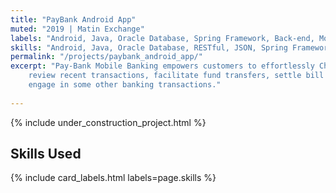 ```yaml
---
title: "PayBank Android App"
muted: "2019 | Matin Exchange"
labels: "Android, Java, Oracle Database, Spring Framework, Back-end, Mobile app, System Architecture"
skills: "Android, Java, Oracle Database, RESTful, JSON, Spring Framework, JavaScript, HTML, CSS, Git, GitHub, IntelliJ IDEA, JBoss, Back-end, Mobile app, System Architecture, System Design"
permalink: "/projects/paybank_android_app/"
excerpt: "Pay-Bank Mobile Banking empowers customers to effortlessly Check account balances, 
    review recent transactions, facilitate fund transfers, settle bill payments, and 
    engage in some other banking transactions."
 
---
```


{% include under_construction_project.html %}

## Skills Used

{% include card_labels.html labels=page.skills %}